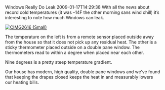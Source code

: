 Windows Really Do Leak
2009-01-17T14:29:38
With all the news about record cold temperatures (it was –14F the other morning sans wind chill) it’s interesting to note how much Windows can leak.

[![CIMG2616 (Small)](/content/images/blog/WindowsReallyDoLeak_7F16/CIMG2616Small_thumb.jpg)](/content/images/blog/WindowsReallyDoLeak_7F16/CIMG2616Small.jpg)

The temperature on the left is from a remote sensor placed outside away from the house so that it does not pick up any residual heat. The other is a sticky thermometer placed outside on a double pane window. The thermometers read to within a degree when placed near each other.

Nine degrees is a pretty steep temperature gradient. 

Our house has modern, high quality, double pane windows and we’ve found that keeping the drapes closed keeps the heat in and measurably lowers our heating bills.
